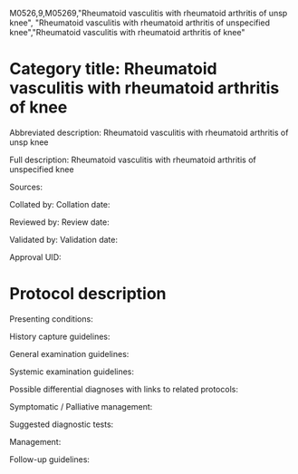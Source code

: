 M0526,9,M05269,"Rheumatoid vasculitis with rheumatoid arthritis of unsp knee", "Rheumatoid vasculitis with rheumatoid arthritis of unspecified knee","Rheumatoid vasculitis with rheumatoid arthritis of knee"
# Category title: Rheumatoid vasculitis with rheumatoid arthritis of knee

Abbreviated description: Rheumatoid vasculitis with rheumatoid arthritis of unsp knee

Full description: Rheumatoid vasculitis with rheumatoid arthritis of unspecified knee

Sources:

Collated by:
Collation date:

Reviewed by:
Review date:

Validated by:
Validation date:

Approval UID:

# Protocol description

Presenting conditions:

History capture guidelines:

General examination guidelines:

Systemic examination guidelines:

Possible differential diagnoses with links to related protocols:

Symptomatic / Palliative management:

Suggested diagnostic tests:

Management:

Follow-up guidelines:
